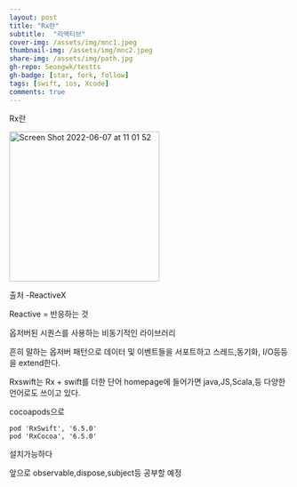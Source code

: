 ```yaml
---
layout: post
title: "Rx란" 
subtitle:  "리액티브"
cover-img: /assets/img/mnc1.jpeg
thumbnail-img: /assets/img/mnc2.jpeg
share-img: /assets/img/path.jpg
gh-repo: Seongwk/testts
gh-badge: [star, fork, follow]
tags: [swift, ios, Xcode]
comments: true
---
```




Rx란

<img width="270" alt="Screen Shot 2022-06-07 at 11 01 52" src="https://user-images.githubusercontent.com/40172001/172279748-3b941a39-0a9e-4122-9c87-848a2caf8023.png">

출처 -ReactiveX

Reactive = 반응하는 것

옵저버된 시퀀스를 사용하는 비동기적인 라이브러리

흔히 말하는 옵저버 패턴으로 데이터 및 이벤트들을 서포트하고 스레드,동기화, I/O등등을 extend한다.

Rxswift는 Rx + swift를 더한 단어
homepage에 들어가면 java,JS,Scala,등 다양한 언어로도 쓰이고 있다.

cocoapods으로 

    pod 'RxSwift', '6.5.0'
    pod 'RxCocoa', '6.5.0'

설치가능하다

앞으로 observable,dispose,subject등 공부할 예정

